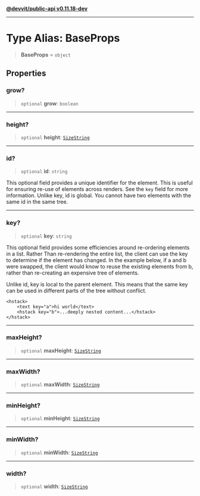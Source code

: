 [**@devvit/public-api v0.11.18-dev**](../../../../../../README.md)

---

# Type Alias: BaseProps

> **BaseProps** = `object`

## Properties

<a id="grow"></a>

### grow?

> `optional` **grow**: `boolean`

---

<a id="height"></a>

### height?

> `optional` **height**: [`SizeString`](SizeString.md)

---

<a id="id"></a>

### id?

> `optional` **id**: `string`

This optional field provides a unique identifier for the element. This is useful for ensuring
re-use of elements across renders. See the `key` field for more information. Unlike key, id
is global. You cannot have two elements with the same id in the same tree.

---

<a id="key"></a>

### key?

> `optional` **key**: `string`

This optional field provides some efficiencies around re-ordering elements in a list. Rather
Than re-rendering the entire list, the client can use the key to determine if the element has
changed. In the example below, if a and b were swapped, the client would know to reuse the
existing elements from b, rather than re-creating an expensive tree of elements.

Unlike id, key is local to the parent element. This means that the same key can be used in different
parts of the tree without conflict.

    <hstack>
        <text key="a">hi world</text>
        <hstack key="b">...deeply nested content...</hstack>
    </hstack>

---

<a id="maxheight"></a>

### maxHeight?

> `optional` **maxHeight**: [`SizeString`](SizeString.md)

---

<a id="maxwidth"></a>

### maxWidth?

> `optional` **maxWidth**: [`SizeString`](SizeString.md)

---

<a id="minheight"></a>

### minHeight?

> `optional` **minHeight**: [`SizeString`](SizeString.md)

---

<a id="minwidth"></a>

### minWidth?

> `optional` **minWidth**: [`SizeString`](SizeString.md)

---

<a id="width"></a>

### width?

> `optional` **width**: [`SizeString`](SizeString.md)
